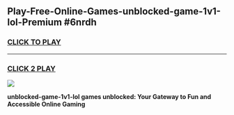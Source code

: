 
## Play-Free-Online-Games-unblocked-game-1v1-lol-Premium #6nrdh
<h3>
<a href="https://premium.freeplayer.one?title=unblocked-game-1v1-lol&ref=8M">CLICK TO PLAY</a></h3>
<hr>

<h3>
<a href="https://premium.freeplayer.one?title=unblocked-game-1v1-lol&ref=8M">CLICK 2 PLAY</a>
  
</h3>

<a href="https://premium.freeplayer.one?title=unblocked-game-1v1-lol&ref=8M"><img src="https://clearcache.store/games.png"></a>


**unblocked-game-1v1-lol games unblocked: Your Gateway to Fun and Accessible Online Gaming**
